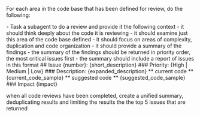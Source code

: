For each area in the code base that has been defined for review, do the following:

<CodeReview>
    - Task a subagent to do a review and provide it the following context
    - it should think deeply about the code it is reviewing
    - it should examine just this area of the code base defined
    - it should focus on areas of complexity, duplication and code organization
    - it should provide a summary of the findings
    - the summary of the findings should be returned in priority order, the most critical issues first
    - the summary should include a report of issues in this format
    <IssueReport>
        ## Issue {number}: {short_description}
        ### Priority: {High | Medium | Low}
        ### Description:
        {expanded_description}
        ** current code **
        {current_code_sample}
        ** suggested code **
        {suggested_code_sample}
        ### Impact
        {impact}
    </IssueReport>
</CodeReview>

when all code reviews have been completed, create a unified summary, deduplicating results and limiting the results the the top 5 issues that are returned
